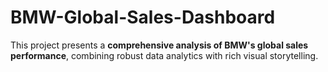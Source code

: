 # BMW-Global-Sales-Dashboard
This project presents a **comprehensive analysis of BMW's global sales performance**, combining robust data analytics with rich visual storytelling.
